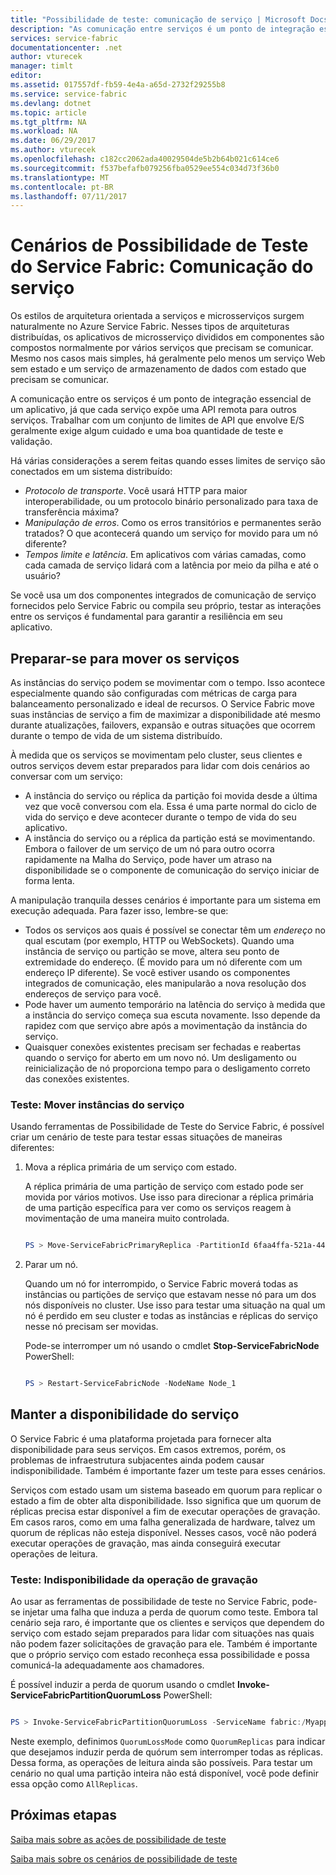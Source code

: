 ```yaml
---
title: "Possibilidade de teste: comunicação de serviço | Microsoft Docs"
description: "As comunicação entre serviços é um ponto de integração essencial de um aplicativo da Malha do Serviço. Este artigo aborda as considerações de design e as técnicas de teste."
services: service-fabric
documentationcenter: .net
author: vturecek
manager: timlt
editor: 
ms.assetid: 017557df-fb59-4e4a-a65d-2732f29255b8
ms.service: service-fabric
ms.devlang: dotnet
ms.topic: article
ms.tgt_pltfrm: NA
ms.workload: NA
ms.date: 06/29/2017
ms.author: vturecek
ms.openlocfilehash: c182cc2062ada40029504de5b2b64b021c614ce6
ms.sourcegitcommit: f537befafb079256fba0529ee554c034d73f36b0
ms.translationtype: MT
ms.contentlocale: pt-BR
ms.lasthandoff: 07/11/2017
---
```

# <a name="service-fabric-testability-scenarios-service-communication"></a>Cenários de Possibilidade de Teste do Service Fabric: Comunicação do serviço
Os estilos de arquitetura orientada a serviços e microsserviços surgem naturalmente no Azure Service Fabric. Nesses tipos de arquiteturas distribuídas, os aplicativos de microsserviço divididos em componentes são compostos normalmente por vários serviços que precisam se comunicar. Mesmo nos casos mais simples, há geralmente pelo menos um serviço Web sem estado e um serviço de armazenamento de dados com estado que precisam se comunicar.

A comunicação entre os serviços é um ponto de integração essencial de um aplicativo, já que cada serviço expõe uma API remota para outros serviços. Trabalhar com um conjunto de limites de API que envolve E/S geralmente exige algum cuidado e uma boa quantidade de teste e validação.

Há várias considerações a serem feitas quando esses limites de serviço são conectados em um sistema distribuído:

* *Protocolo de transporte*. Você usará HTTP para maior interoperabilidade, ou um protocolo binário personalizado para taxa de transferência máxima?
* *Manipulação de erros*. Como os erros transitórios e permanentes serão tratados? O que acontecerá quando um serviço for movido para um nó diferente?
* *Tempos limite e latência*. Em aplicativos com várias camadas, como cada camada de serviço lidará com a latência por meio da pilha e até o usuário?

Se você usa um dos componentes integrados de comunicação de serviço fornecidos pelo Service Fabric ou compila seu próprio, testar as interações entre os serviços é fundamental para garantir a resiliência em seu aplicativo.

## <a name="prepare-for-services-to-move"></a>Preparar-se para mover os serviços
As instâncias do serviço podem se movimentar com o tempo. Isso acontece especialmente quando são configuradas com métricas de carga para balanceamento personalizado e ideal de recursos. O Service Fabric move suas instâncias de serviço a fim de maximizar a disponibilidade até mesmo durante atualizações, failovers, expansão e outras situações que ocorrem durante o tempo de vida de um sistema distribuído.

À medida que os serviços se movimentam pelo cluster, seus clientes e outros serviços devem estar preparados para lidar com dois cenários ao conversar com um serviço:

* A instância do serviço ou réplica da partição foi movida desde a última vez que você conversou com ela. Essa é uma parte normal do ciclo de vida do serviço e deve acontecer durante o tempo de vida do seu aplicativo.
* A instância do serviço ou a réplica da partição está se movimentando. Embora o failover de um serviço de um nó para outro ocorra rapidamente na Malha do Serviço, pode haver um atraso na disponibilidade se o componente de comunicação do serviço iniciar de forma lenta.

A manipulação tranquila desses cenários é importante para um sistema em execução adequada. Para fazer isso, lembre-se que:

* Todos os serviços aos quais é possível se conectar têm um *endereço* no qual escutam (por exemplo, HTTP ou WebSockets). Quando uma instância de serviço ou partição se move, altera seu ponto de extremidade do endereço. (É movido para um nó diferente com um endereço IP diferente). Se você estiver usando os componentes integrados de comunicação, eles manipularão a nova resolução dos endereços de serviço para você.
* Pode haver um aumento temporário na latência do serviço à medida que a instância do serviço começa sua escuta novamente. Isso depende da rapidez com que serviço abre após a movimentação da instância do serviço.
* Quaisquer conexões existentes precisam ser fechadas e reabertas quando o serviço for aberto em um novo nó. Um desligamento ou reinicialização de nó proporciona tempo para o desligamento correto das conexões existentes.

### <a name="test-it-move-service-instances"></a>Teste: Mover instâncias do serviço
Usando ferramentas de Possibilidade de Teste do Service Fabric, é possível criar um cenário de teste para testar essas situações de maneiras diferentes:

1. Mova a réplica primária de um serviço com estado.
   
    A réplica primária de uma partição de serviço com estado pode ser movida por vários motivos. Use isso para direcionar a réplica primária de uma partição específica para ver como os serviços reagem à movimentação de uma maneira muito controlada.
   
    ```powershell
   
    PS > Move-ServiceFabricPrimaryReplica -PartitionId 6faa4ffa-521a-44e9-8351-dfca0f7e0466 -ServiceName fabric:/MyApplication/MyService
   
    ```
2. Parar um nó.
   
    Quando um nó for interrompido, o Service Fabric moverá todas as instâncias ou partições de serviço que estavam nesse nó para um dos nós disponíveis no cluster. Use isso para testar uma situação na qual um nó é perdido em seu cluster e todas as instâncias e réplicas do serviço nesse nó precisam ser movidas.
   
    Pode-se interromper um nó usando o cmdlet **Stop-ServiceFabricNode** PowerShell:
   
    ```powershell
   
    PS > Restart-ServiceFabricNode -NodeName Node_1
   
    ```

## <a name="maintain-service-availability"></a>Manter a disponibilidade do serviço
O Service Fabric é uma plataforma projetada para fornecer alta disponibilidade para seus serviços. Em casos extremos, porém, os problemas de infraestrutura subjacentes ainda podem causar indisponibilidade. Também é importante fazer um teste para esses cenários.

Serviços com estado usam um sistema baseado em quorum para replicar o estado a fim de obter alta disponibilidade. Isso significa que um quorum de réplicas precisa estar disponível a fim de executar operações de gravação. Em casos raros, como em uma falha generalizada de hardware, talvez um quorum de réplicas não esteja disponível. Nesses casos, você não poderá executar operações de gravação, mas ainda conseguirá executar operações de leitura.

### <a name="test-it-write-operation-unavailability"></a>Teste: Indisponibilidade da operação de gravação
Ao usar as ferramentas de possibilidade de teste no Service Fabric, pode-se injetar uma falha que induza a perda de quorum como teste. Embora tal cenário seja raro, é importante que os clientes e serviços que dependem do serviço com estado sejam preparados para lidar com situações nas quais não podem fazer solicitações de gravação para ele. Também é importante que o próprio serviço com estado reconheça essa possibilidade e possa comunicá-la adequadamente aos chamadores.

É possível induzir a perda de quorum usando o cmdlet **Invoke-ServiceFabricPartitionQuorumLoss** PowerShell:

```powershell

PS > Invoke-ServiceFabricPartitionQuorumLoss -ServiceName fabric:/Myapplication/MyService -QuorumLossMode QuorumReplicas -QuorumLossDurationInSeconds 20

```

Neste exemplo, definimos `QuorumLossMode` como `QuorumReplicas` para indicar que desejamos induzir perda de quórum sem interromper todas as réplicas. Dessa forma, as operações de leitura ainda são possíveis. Para testar um cenário no qual uma partição inteira não está disponível, você pode definir essa opção como `AllReplicas`.

## <a name="next-steps"></a>Próximas etapas
[Saiba mais sobre as ações de possibilidade de teste](service-fabric-testability-actions.md)

[Saiba mais sobre os cenários de possibilidade de teste](service-fabric-testability-scenarios.md)

